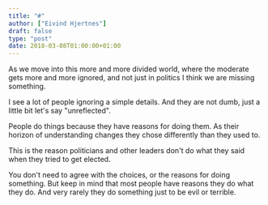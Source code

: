 ```yaml
---
title: "#"
author: ["Eivind Hjertnes"]
draft: false
type: "post"
date: 2018-03-08T01:00:00+01:00
---
```


As we move into this more and more divided world, where the moderate
gets more and more ignored, and not just in politics I think we are
missing something.

I see a lot of people ignoring a simple details. And they are not dumb,
just a little bit let's say "unreflected".

People do things because they have reasons for doing them. As their
horizon of understanding changes they chose differently than they used
to.

This is the reason politicians and other leaders don't do what they said
when they tried to get elected.

You don't need to agree with the choices, or the reasons for doing
something. But keep in mind that most people have reasons they do what
they do. And very rarely they do something just to be evil or terrible.
